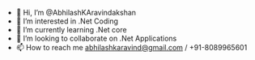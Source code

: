 - 👋 Hi, I’m @AbhilashKAravindakshan
- 👀 I’m interested in .Net Coding
- 🌱 I’m currently learning .Net core
- 💞️ I’m looking to collaborate on .Net Applications
- 📫 How to reach me abhilashkaravind@gmail.com / +91-8089965601

<!---
AbhilashKAravindakshan/AbhilashKAravindakshan is a ✨ special ✨ repository because its `README.md` (this file) appears on your GitHub profile.
You can click the Preview link to take a look at your changes.
--->
